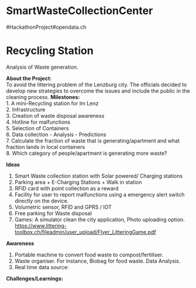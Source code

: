 # SmartWasteCollectionCenter
#HackathonProject#opendata.ch


# Recycling Station
Analysis of Waste generation.

**About the Project:** <br>
To avoid the littering problem of the Lenzburg city. The officials decided to develop new strategies to overcome the issues and include the public in the cleaning process. 
**Milestones:** <br>
    1. A mini-Recycling station for Im Lenz <br>
    2. Infrastructure <br>
    3. Creation of waste disposal awareness <br>
    4. Hotline for malfunctions  <br>
    5. Selection of Containers  <br>
    6. Data collection - Analysis - Predictions  <br>
    7. Calculate the fraction of waste that is generating/apartment and what fraction lands in local containers  <br>
    8. Which category of people/apartment is generating more waste? <br>

**Ideas** <br>
  1. Smart Waste collection station with Solar powered/ Charging stations
  2. Parking area + E-Charging Stations + Walk in station
  3. RFID card with point collection as a reward
  4. Facility for user to report malfunctions using a emergency alert switch directly on the device. 
  5. Volumetric sensor, RFID and GPRS / IOT
  6. Free parking for Waste disposal
  7. Games: A simulator clean the city application, Photo uploading option.                                                              https://www.littering-toolbox.ch/fileadmin/user_upload/Flyer_LitteringGame.pdf <br>
  
 
**Awareness** <br>
  1. Portable machine to convert food waste to compost/fertiliser. <br>  
  2. Waste organiser. For instance, Biobag for food waste.
Data Analysis. <br>
  3. Real time data source: <br>
  
**Challenges/Learnings:** <br>




